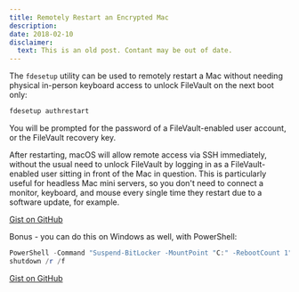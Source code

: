 ```yaml
---
title: Remotely Restart an Encrypted Mac
description:
date: 2018-02-10
disclaimer:
  text: This is an old post. Contant may be out of date.
---
```


The `fdesetup` utility can be used to remotely restart a Mac without needing physical in-person keyboard access to unlock FileVault on the next boot only:

```bash
fdesetup authrestart
```

You will be prompted for the password of a FileVault-enabled user account, or the FileVault recovery key.

After restarting, macOS will allow remote access via SSH immediately, without the usual need to unlock FileVault by logging in as a FileVault-enabled user sitting in front of the Mac in question. This is particularly useful for headless Mac mini servers, so you don't need to connect a monitor, keyboard, and mouse every single time they restart due to a software update, for example.

[Gist on GitHub](https://gist.github.com/lucascantor/d9a181515d39e3038ccf534ee76ae315)

Bonus - you can do this on Windows as well, with PowerShell:

```powershell
PowerShell -Command "Suspend-BitLocker -MountPoint "C:" -RebootCount 1"
shutdown /r /f
```

[Gist on GitHub](https://gist.github.com/lucascantor/80867e88f7996a38e23b02f5b4638c96)
